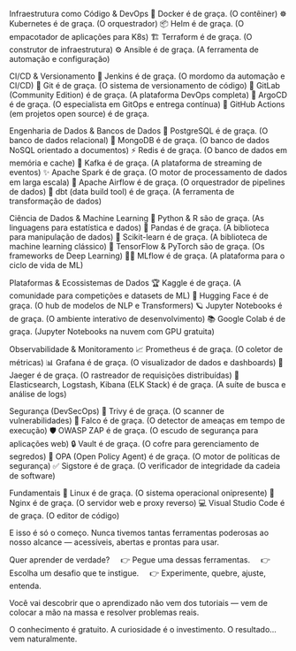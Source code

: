 Infraestrutura como Código & DevOps
🐳 Docker é de graça. (O contêiner) 
☸️ Kubernetes é de graça. (O orquestrador) 
📦 Helm é de graça. (O empacotador de aplicações para K8s) 
🏗️ Terraform é de graça. (O construtor de infraestrutura) 
⚙️ Ansible é de graça. (A ferramenta de automação e configuração)

CI/CD & Versionamento
🤵 Jenkins é de graça. (O mordomo da automação e CI/CD) 
🌿 Git é de graça. (O sistema de versionamento de código) 
🦊 GitLab (Community Edition) é de graça. (A plataforma DevOps completa) 
🐙 ArgoCD é de graça. (O especialista em GitOps e entrega contínua) 
🚀 GitHub Actions (em projetos open source) é de graça.

Engenharia de Dados & Bancos de Dados
🐘 PostgreSQL é de graça. (O banco de dados relacional) 
🍃 MongoDB é de graça. (O banco de dados NoSQL orientado a documentos) 
⚡ Redis é de graça. (O banco de dados em memória e cache) 
🌊 Kafka é de graça. (A plataforma de streaming de eventos) 
✨ Apache Spark é de graça. (O motor de processamento de dados em larga escala) 
💨 Apache Airflow é de graça. (O orquestrador de pipelines de dados) 
🔄 dbt (data build tool) é de graça. (A ferramenta de transformação de dados)

Ciência de Dados & Machine Learning
🐍 Python & R são de graça. (As linguagens para estatística e dados) 
🐼 Pandas é de graça. (A biblioteca para manipulação de dados) 
🤖 Scikit-learn é de graça. (A biblioteca de machine learning clássico) 
🧠 TensorFlow & PyTorch são de graça. (Os frameworks de Deep Learning) 
🧑‍🔬 MLflow é de graça. (A plataforma para o ciclo de vida de ML)

Plataformas & Ecossistemas de Dados
🏆 Kaggle é de graça. (A comunidade para competições e datasets de ML) 
🤗 Hugging Face é de graça. (O hub de modelos de NLP e Transformers) 
🪐 Jupyter Notebooks é de graça. (O ambiente interativo de desenvolvimento) 
📚 Google Colab é de graça. (Jupyter Notebooks na nuvem com GPU gratuita)

Observabilidade & Monitoramento
📈 Prometheus é de graça. (O coletor de métricas) 
📊 Grafana é de graça. (O visualizador de dados e dashboards) 
👣 Jaeger é de graça. (O rastreador de requisições distribuídas) 
🔎 Elasticsearch, Logstash, Kibana (ELK Stack) é de graça. (A suíte de busca e análise de logs)

Segurança (DevSecOps)
🔬 Trivy é de graça. (O scanner de vulnerabilidades) 
🚨 Falco é de graça. (O detector de ameaças em tempo de execução) 
🛡️ OWASP ZAP é de graça. (O escudo de segurança para aplicações web) 
🔒 Vault é de graça. (O cofre para gerenciamento de segredos) 
📜 OPA (Open Policy Agent) é de graça. (O motor de políticas de segurança) 
✅ Sigstore é de graça. (O verificador de integridade da cadeia de software)

Fundamentais
🐧 Linux é de graça. (O sistema operacional onipresente) 
🚦 Nginx é de graça. (O servidor web e proxy reverso) 
💻 Visual Studio Code é de graça. (O editor de código)

E isso é só o começo. Nunca tivemos tantas ferramentas poderosas ao nosso alcance — acessíveis, abertas e prontas para usar.

Quer aprender de verdade?    
👉 Pegue uma dessas ferramentas.    
👉 Escolha um desafio que te instigue.    
👉 Experimente, quebre, ajuste, entenda. 

Você vai descobrir que o aprendizado não vem dos tutoriais — vem de colocar a mão na massa e resolver problemas reais.

O conhecimento é gratuito. A curiosidade é o investimento. O resultado… vem naturalmente.
